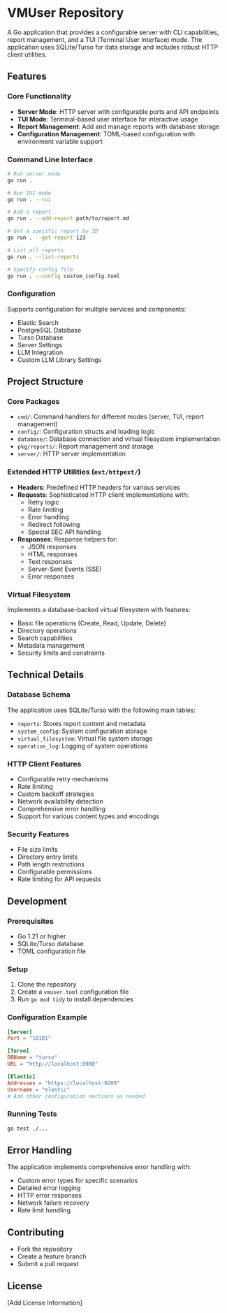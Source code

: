 # VMUser Repository

A Go application that provides a configurable server with CLI capabilities, report management, and a TUI (Terminal User Interface) mode. The application uses SQLite/Turso for data storage and includes robust HTTP client utilities.

## Features

### Core Functionality
- **Server Mode**: HTTP server with configurable ports and API endpoints
- **TUI Mode**: Terminal-based user interface for interactive usage
- **Report Management**: Add and manage reports with database storage
- **Configuration Management**: TOML-based configuration with environment variable support

### Command Line Interface
```bash
# Run server mode
go run . 

# Run TUI mode
go run . --tui

# Add a report
go run . --add-report path/to/report.md

# Get a specific report by ID
go run . --get-report 123

# List all reports
go run . --list-reports

# Specify config file
go run . --config custom_config.toml
```

### Configuration
Supports configuration for multiple services and components:
- Elastic Search
- PostgreSQL Database
- Turso Database
- Server Settings
- LLM Integration
- Custom LLM Library Settings

## Project Structure

### Core Packages
- `cmd/`: Command handlers for different modes (server, TUI, report management)
- `config/`: Configuration structs and loading logic
- `database/`: Database connection and virtual filesystem implementation
- `pkg/reports/`: Report management and storage
- `server/`: HTTP server implementation

### Extended HTTP Utilities (`ext/httpext/`)
- **Headers**: Predefined HTTP headers for various services
- **Requests**: Sophisticated HTTP client implementations with:
    - Retry logic
    - Rate limiting
    - Error handling
    - Redirect following
    - Special SEC API handling
- **Responses**: Response helpers for:
    - JSON responses
    - HTML responses
    - Text responses
    - Server-Sent Events (SSE)
    - Error responses

### Virtual Filesystem
Implements a database-backed virtual filesystem with features:
- Basic file operations (Create, Read, Update, Delete)
- Directory operations
- Search capabilities
- Metadata management
- Security limits and constraints

## Technical Details

### Database Schema
The application uses SQLite/Turso with the following main tables:
- `reports`: Stores report content and metadata
- `system_config`: System configuration storage
- `virtual_filesystem`: Virtual file system storage
- `operation_log`: Logging of system operations

### HTTP Client Features
- Configurable retry mechanisms
- Rate limiting
- Custom backoff strategies
- Network availability detection
- Comprehensive error handling
- Support for various content types and encodings

### Security Features
- File size limits
- Directory entry limits
- Path length restrictions
- Configurable permissions
- Rate limiting for API requests

## Development

### Prerequisites
- Go 1.21 or higher
- SQLite/Turso database
- TOML configuration file

### Setup
1. Clone the repository
2. Create a `vmuser.toml` configuration file
3. Run `go mod tidy` to install dependencies

### Configuration Example
```toml
[Server]
Port = "10101"

[Turso]
DBName = "turso"
URL = "http://localhost:8080"

[Elastic]
Addresses = "https://localhost:9200"
Username = "elastic"
# Add other configuration sections as needed
```

### Running Tests
```bash
go test ./...
```

## Error Handling
The application implements comprehensive error handling with:
- Custom error types for specific scenarios
- Detailed error logging
- HTTP error responses
- Network failure recovery
- Rate limit handling

## Contributing
- Fork the repository
- Create a feature branch
- Submit a pull request

## License
[Add License Information]